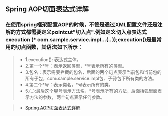 ## Spring AOP切面表达式详解
### 在使用spring框架配置AOP的时候，不管是通过XML配置文件还是注解的方式都需要定义pointcut"切入点".例如定义切入点表达式  execution (* com.sample.service.impl..*.*(..));execution()是最常用的切点函数，其语法如下所示：
> * 1.execution(): 表达式主体。
> * 2.第一个*号：表示返回类型，*号表示所有的类型。
> * 3.包名：表示需要拦截的包名，后面的两个句点表示当前包和当前包的所有子包，com.sample.service.impl包、子孙包下所有类的方法。
> * 4.第二个*号：表示类名，*号表示所有的类。
> * 5.(..):最后这个星号表示方法名，*号表示所有的方法，后面括弧里面表示方法的参数，两个句点表示任何参数。

> * [Spring AOP切面表达式详解](https://cloud.tencent.com/developer/article/1493499)